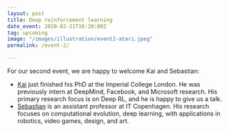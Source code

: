 ```yaml
---
layout: post
title: Deep reinforcement learning
date_event: 2020-02-21T10:20:00Z
tag: upcoming
image: "/images/illustration/event2-atari.jpeg"
permalink: /event-2/

---
```


<!-- # CogSys Talks presents: Deep reinforcement learning -->

For our second event, we are happy to welcome Kai and Sebastian:

  - [Kai](https://scholar.google.com/citations?user=QKCypSoAAAAJ&hl=en) just finished his PhD at the Imperial College London.
  He was previously intern at DeepMind, Facebook, and Microsoft research. His primary research focus is on Deep RL,
  and he is happy to give us a talk.
  - [Sebastian](http://sebastianrisi.com/) is an assistant professor at IT Copenhagen.
  His research focuses on computational evolution, deep learning, with applications in robotics, video games, design, and art.
